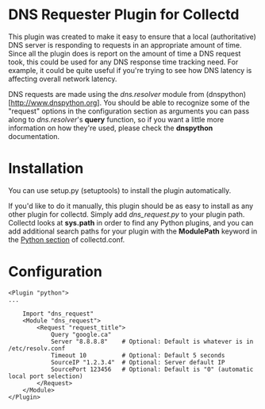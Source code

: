 # DNS Requester Plugin for Collectd

This plugin was created to make it easy to ensure that a local (authoritative)
DNS server is responding to requests in an appropriate amount of time. Since
all the plugin does is report on the amount of time a DNS request took, this
could be used for any DNS response time tracking need. For example, it could
be quite useful if you're trying to see how DNS latency is affecting overall
network latency.

DNS requests are made using the _dns.resolver_ module from (dnspython)[http://www.dnspython.org].
You should be able to recognize some of the "request" options in the
configuration section as arguments you can pass along to _dns.resolver_'s
**query** function, so if you want a little more information on how they're
used, please check the **dnspython** documentation.

# Installation

You can use setup.py (setuptools) to install the plugin automatically.

If you'd like to do it manually, this plugin should be as easy to install
as any other plugin for collectd. Simply add _dns_request.py_ to your plugin
path. Collectd looks at **sys.path** in order to find any Python plugins,
and you can add additional search paths for your plugin with the
**ModulePath** keyword in the [Python section](https://collectd.org/documentation/manpages/collectd-python.5.shtml)
of collectd.conf.

# Configuration

```
<Plugin "python">
...

    Import "dns_request"
    <Module "dns_request">
        <Request "request_title">
            Query "google.ca"
            Server "8.8.8.8"    # Optional: Default is whatever is in /etc/resolv.conf
            Timeout 10          # Optional: Default 5 seconds
            SourceIP "1.2.3.4"  # Optional: Server default IP
            SourcePort 123456   # Optional: Default is "0" (automatic local port selection)
        </Request>
    </Module>
</Plugin>
```

#
